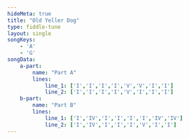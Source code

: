 ```yaml
---
hideMeta: true
title: "Old Yeller Dog"
type: fiddle-tune
layout: single
songKeys:
    - 'A'
    - 'G'
songData:
    a-part:
        name: "Part A"
        lines:
            line_1: ['I','I','I','I','V','V','I','I']
            line_2: ['I','I','I','I','V','I','I','I']
    b-part:
        name: "Part B"
        lines:
            line_1: ['I','IV','I','I','I','I','IV','IV']
            line_2: ['I','IV','I','I','I','V','I','I']
---
```

